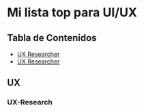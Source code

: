# Mi lista top para UI/UX

## Tabla de Contenidos
* [UX Researcher](#UXRESEARCHER)
* [UX Researcher](#UXRESEARCHER)

## UX
### UX-Research

